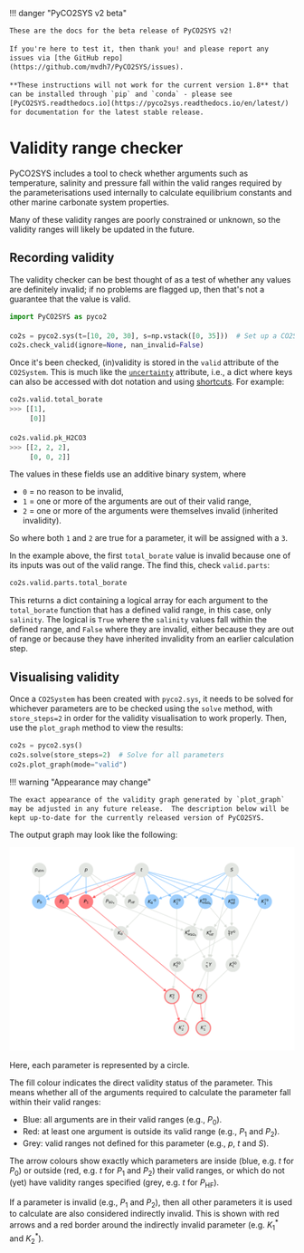 !!! danger "PyCO2SYS v2 beta"

    These are the docs for the beta release of PyCO2SYS v2!

    If you're here to test it, then thank you! and please report any issues via [the GitHub repo](https://github.com/mvdh7/PyCO2SYS/issues).

    **These instructions will not work for the current version 1.8** that can be installed through `pip` and `conda` - please see [PyCO2SYS.readthedocs.io](https://pyco2sys.readthedocs.io/en/latest/) for documentation for the latest stable release.

# Validity range checker

PyCO2SYS includes a tool to check whether arguments such as temperature, salinity and pressure fall within the valid ranges required by the parameterisations used internally to calculate equilibrium constants and other marine carbonate system properties.

Many of these validity ranges are poorly constrained or unknown, so the validity ranges will likely be updated in the future.

## Recording validity

The validity checker can be best thought of as a test of whether any values are definitely invalid; if no problems are flagged up, then that's not a guarantee that the value is valid.

```python
import PyCO2SYS as pyco2

co2s = pyco2.sys(t=[10, 20, 30], s=np.vstack([0, 35]))  # Set up a CO2System
co2s.check_valid(ignore=None, nan_invalid=False)
```

Once it's been checked, (in)validity is stored in the `valid` attribute of the `CO2System`.  This is much like the [`uncertainty`](uncertainty.md) attribute, i.e., a dict where keys can also be accessed with dot notation and using [shortcuts](advanced.md/#use-shortcuts).  For example:

```python
co2s.valid.total_borate
>>> [[1],
     [0]]

co2s.valid.pk_H2CO3
>>> [[2, 2, 2],
     [0, 0, 2]]
```

The values in these fields use an additive binary system, where

  * `0` = no reason to be invalid,
  * `1` = one or more of the arguments are out of their valid range,
  * `2` = one or more of the arguments were themselves invalid (inherited invalidity).

So where both `1` and `2` are true for a parameter, it will be assigned with a `3`.

In the example above, the first `total_borate` value is invalid because one of its inputs was out of the valid range.  The find this, check `valid.parts`:

```python
co2s.valid.parts.total_borate
```

This returns a dict containing a logical array for each argument to the `total_borate` function that has a defined valid range, in this case, only `salinity`.  The logical is `True` where the `salinity` values fall within the defined range, and `False` where they are invalid, either because they are out of range or because they have inherited invalidity from an earlier calculation step.

## Visualising validity

Once a `CO2System` has been created with `pyco2.sys`, it needs to be solved for whichever parameters are to be checked using the `solve` method, with `store_steps=2` in order for the validity visualisation to work properly.  Then, use the `plot_graph` method to view the results:

```python
co2s = pyco2.sys()
co2s.solve(store_steps=2)  # Solve for all parameters
co2s.plot_graph(mode="valid")
```

!!! warning "Appearance may change"

    The exact appearance of the validity graph generated by `plot_graph` may be adjusted in any future release.  The description below will be kept up-to-date for the currently released version of PyCO2SYS.

The output graph may look like the following:

![Validity graph](img/fig_valid.png)

Here, each parameter is represented by a circle.

The fill colour indicates the direct validity status of the parameter.  This means whether all of the arguments required to calculate the parameter fall within their valid ranges:

  * Blue: all arguments are in their valid ranges (e.g., $P_0$).
  * Red: at least one argument is outside its valid range (e.g., $P_1$ and $P_2$).
  * Grey: valid ranges not defined for this parameter (e.g., $p$, $t$ and $S$).
  
The arrow colours show exactly which parameters are inside (blue, e.g. $t$ for $P_0$) or outside (red, e.g. $t$ for $P_1$ and $P_2$) their valid ranges, or which do not (yet) have validity ranges specified (grey, e.g. $t$ for $P_\mathrm{HF}$).

If a parameter is invalid (e.g., $P_1$ and $P_2$), then all other parameters it is used to calculate are also considered indirectly invalid.  This is shown with red arrows and a red border around the indirectly invalid parameter (e.g. $K_1^*$ and $K_2^*$).
